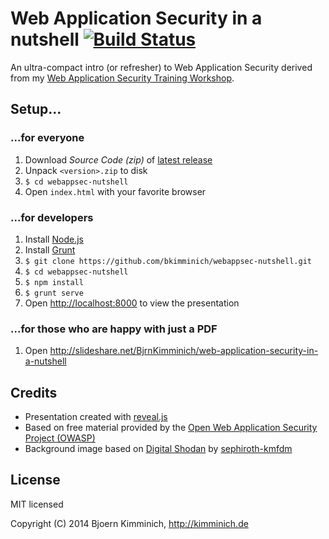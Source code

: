 # Web Application Security in a nutshell [![Build Status](https://travis-ci.org/bkimminich/webappsec-nutshell.png?branch=master)](https://travis-ci.org/bkimminich/webappsec-nutshell)

An ultra-compact intro (or refresher) to Web Application Security derived from my [Web Application Security Training Workshop](http://de.slideshare.net/BjrnKimminich/web-application-security-21684264). 

## Setup...

### ...for everyone

1. Download _Source Code (zip)_ of [latest release](https://github.com/bkimminich/webappsec-nutshell/releases/latest)
2. Unpack ```<version>.zip``` to disk
3. ```$ cd webappsec-nutshell```
4. Open ```index.html``` with your favorite browser

### ...for developers

1. Install [Node.js](http://nodejs.org/)
2. Install [Grunt](http://gruntjs.com/getting-started#installing-the-cli)
3. ```$ git clone https://github.com/bkimminich/webappsec-nutshell.git```
4. ```$ cd webappsec-nutshell```
5. ```$ npm install```
6. ```$ grunt serve```
7. Open <http://localhost:8000> to view the presentation

### ...for those who are happy with just a PDF

1. Open <http://slideshare.net/BjrnKimminich/web-application-security-in-a-nutshell>

## Credits

- Presentation created with [reveal.js](https://github.com/hakimel/reveal.js)
- Based on free material provided by the [Open Web Application Security Project (OWASP)](https://owasp.org)
- Background image based on [Digital Shodan](http://sephiroth-kmfdm.deviantart.com/art/Digital-Shodan-56013493) by [sephiroth-kmfdm](http://sephiroth-kmfdm.deviantart.com/)

## License

MIT licensed

Copyright (C) 2014 Bjoern Kimminich, http://kimminich.de
